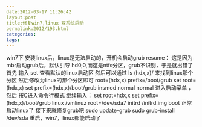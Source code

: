 ```yaml
---
date:2012-03-17 11:26:42
layout:post
title:修复win7,linux 双系统启动
permalink:2012/193.html
categories:
tags:
---
```



win7下 安装linux后，linux是无法启动的，开机会启动grub resume：
这是因为 mbr启动grub后，默认引导 hd0,0,而这是ntfs分区，grub不识别，于是就出错了
首先 输入 set 查看默认的linux启动区
然后可以通过 ls  (hdx,x)/   来找到linux那个分区
然后修改为linux的那个分区即可
root=(hdx,x)
prefix=/boot/grub
set root=(hdx,x)
set prefix=(hdx,x)/boot/grub
insmod normal
normal
进入启动菜单 ，然后 按C进入命令行模式
继续输入： set root=hdx,x
          set prefix=(hdx,x)/boot/grub
          linux /vmlinuz root=/dev/sda7
          initrd /initrd.img
          boot
正常启动linux了
接下来就修复grub吧
sudo update-grub
sudo grub-install /dev/sda
重启，win7，linux都能启动了


